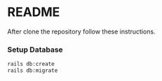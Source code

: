 # README

After clone the repository follow these instructions.

### Setup Database
```sh
rails db:create
rails db:migrate
```